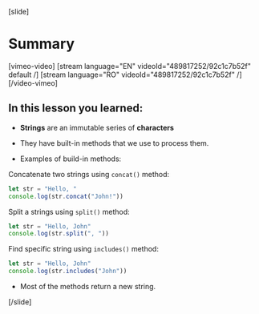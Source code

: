 [slide]
# Summary

[vimeo-video]
[stream language="EN" videoId="489817252/92c1c7b52f" default /]
[stream language="RO" videoId="489817252/92c1c7b52f"  /]
[/video-vimeo]

## In this lesson you learned:

- **Strings** are an immutable series of **characters**

- They have built-in methods that we use to process them.

- Examples of build-in methods:

Concatenate two strings using `concat()` method:

```js live
let str = "Hello, "
console.log(str.concat("John!"))
```

Split a strings using `split()` method:

```js live
let str = "Hello, John"
console.log(str.split(", "))
```

Find specific string using  `includes()` method:

```js live
let str = "Hello, John"
console.log(str.includes("John"))
```

- Most of the methods return a new string.

[/slide]
